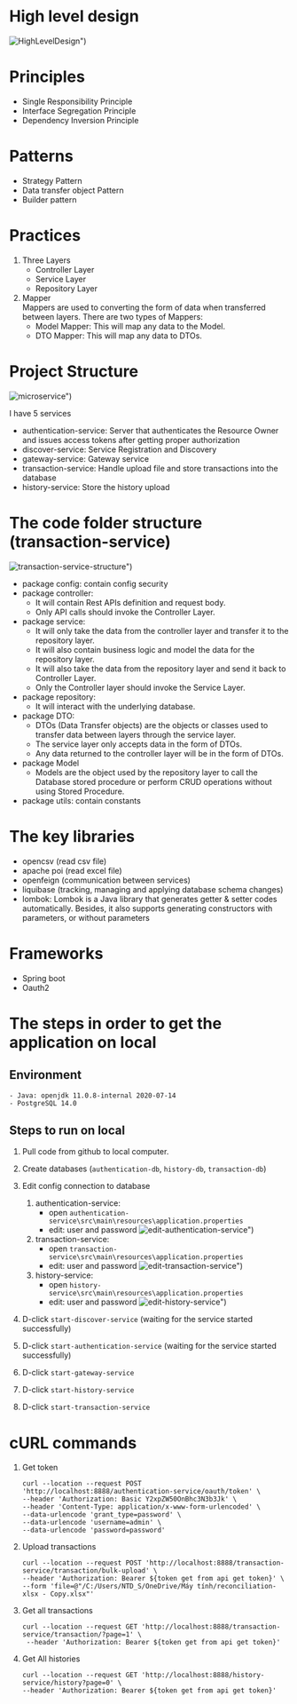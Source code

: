 # High level design
![HighLevelDesign")](asset/HighLevelDesign.png?raw=true "HighLevelDesign")
# Principles
<ul>
    <li>Single Responsibility Principle</li>
    <li>Interface Segregation Principle</li>
    <li>Dependency Inversion Principle</li>
</ul>

# Patterns
<ul>
    <li>Strategy Pattern</li>
    <li>Data transfer object Pattern</li>
    <li>Builder pattern</li>
</ul>

# Practices
1. Three Layers
    - Controller Layer
    - Service Layer
    - Repository Layer
2. Mapper <br/>
Mappers are used to converting the form of data when transferred between layers. There are two types of Mappers:
    - Model Mapper: This will map any data to the Model.
    - DTO Mapper: This will map any data to DTOs.
# Project Structure
![microservice")](asset/microservice.PNG?raw=true "microservice")

I have 5 services
- authentication-service:  Server that authenticates the Resource Owner and issues access tokens after getting proper authorization
- discover-service: Service Registration and Discovery
- gateway-service: Gateway service
- transaction-service: Handle upload file and store transactions into the database
- history-service: Store the history upload
# The code folder structure (transaction-service)
![transaction-service-structure")](asset/transaction-service-structure.PNG?raw=true "transaction-service-structure")
- package config: contain config security
- package controller:
    - It will contain Rest APIs definition and request body. 
    - Only API calls should invoke the Controller Layer.
- package service:
    - It will only take the data from the controller layer and transfer it to the repository layer.
    - It will also contain business logic and model the data for the repository layer.
    - It will also take the data from the repository layer and send it back to Controller Layer.
    - Only the Controller layer should invoke the Service Layer.
- package repository:
    - It will interact with the underlying database.
- package DTO:
    - DTOs (Data Transfer objects) are the objects or classes used to transfer data between layers through the service layer. 
    - The service layer only accepts data in the form of DTOs.
    - Any data returned to the controller layer will be in the form of DTOs.
- package Model
    - Models are the object used by the repository layer to call the Database stored procedure or perform CRUD operations without using Stored Procedure.
- package utils: contain constants
# The key libraries
- opencsv (read csv file)
- apache poi (read excel file)
- openfeign (communication between services)
- liquibase (tracking, managing and applying database schema changes)
- lombok: Lombok is a Java library that generates getter & setter codes automatically. Besides, it also supports generating constructors with parameters, or without parameters
# Frameworks
- Spring boot
- Oauth2
# The steps in order to get the application on local
## Environment
    - Java: openjdk 11.0.8-internal 2020-07-14
    - PostgreSQL 14.0
## Steps to run on local

1. Pull code from github to local computer.
2. Create databases (`authentication-db`, `history-db`, `transaction-db`)
3. Edit config connection to database
    1. authentication-service:
        - open `authentication-service\src\main\resources\application.properties`
        - edit: user and password
        ![edit-authentication-service")](asset/edit-authentication-service.png?raw=true "edit-authentication-service")
    2. transaction-service:
        - open `transaction-service\src\main\resources\application.properties`
        - edit: user and password
        ![edit-transaction-service")](asset/edit-transactionservice.png?raw=true "edit-transactionservice")
    3. history-service:
        - open `history-service\src\main\resources\application.properties`
        - edit: user and password
        ![edit-history-service")](asset/edit-history-service.png?raw=true "edit-history-service")

3. D-click `start-discover-service` (waiting for the service started successfully)
4. D-click `start-authentication-service` (waiting for the service started successfully)
5. D-click `start-gateway-service`
6. D-click `start-history-service`
7. D-click `start-transaction-service`
# cURL commands
1. Get token
   ```
   curl --location --request POST 'http://localhost:8888/authentication-service/oauth/token' \
   --header 'Authorization: Basic Y2xpZW50OnBhc3N3b3Jk' \
   --header 'Content-Type: application/x-www-form-urlencoded' \
   --data-urlencode 'grant_type=password' \
   --data-urlencode 'username=admin' \
   --data-urlencode 'password=password'
   ```
2. Upload transactions
    ```
    curl --location --request POST 'http://localhost:8888/transaction-service/transaction/bulk-upload' \
    --header 'Authorization: Bearer ${token get from api get token}' \
    --form 'file=@"/C:/Users/NTD_S/OneDrive/Máy tính/reconciliation-xlsx - Copy.xlsx"'
    ```
3. Get all transactions
   ```
   curl --location --request GET 'http://localhost:8888/transaction-service/transaction/?page=1' \
    --header 'Authorization: Bearer ${token get from api get token}'
   ```
4. Get All histories
    ```
    curl --location --request GET 'http://localhost:8888/history-service/history?page=0' \
    --header 'Authorization: Bearer ${token get from api get token}'
    ```